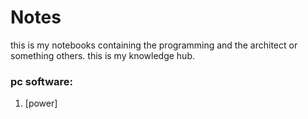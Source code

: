 # Notes

this is my notebooks containing the programming and the architect or something others.
this is my knowledge hub.


### pc software:
1. [power]